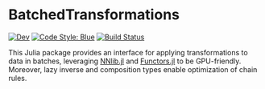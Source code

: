 # BatchedTransformations

[![Dev](https://img.shields.io/badge/docs-dev-blue.svg)](https://murrellgroup.github.io/BatchedTransformations.jl/dev/)
[![Code Style: Blue](https://img.shields.io/badge/code%20style-blue-4495d1.svg)](https://github.com/JuliaDiff/BlueStyle)
[![Build Status](https://github.com/MurrellGroup/BatchedTransformations.jl/actions/workflows/CI.yml/badge.svg?branch=main)](https://github.com/MurrellGroup/BatchedTransformations.jl/actions/workflows/CI.yml?query=branch%3Amain)

This Julia package provides an interface for applying transformations to data in batches, leveraging [NNlib.jl](https://github.com/FluxML/NNlib.jl) and [Functors.jl](https://github.com/FluxML/Functors.jl) to be GPU-friendly. Moreover, lazy inverse and composition types enable optimization of chain rules.